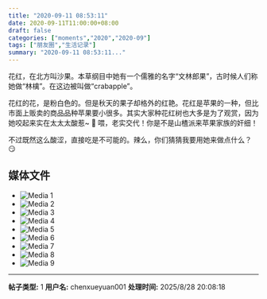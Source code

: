 ```yaml
---
title: "2020-09-11 08:53:11"
date: 2020-09-11T11:00:00+08:00
draft: false
categories: ["moments","2020","2020-09"]
tags: ["朋友圈","生活记录"]
summary: "2020-09-11 08:53:11..."
---
```


花红，在北方叫沙果。本草纲目中她有一个儒雅的名字“文林郎果”，古时候人们称她做“林檎”。在这边被叫做“crabapple”。

花红的花，是粉白色的。但是秋天的果子却格外的红艳。花红是苹果的一种，但比市面上贩卖的商品品种苹果要小很多。其实大家种花红树也大多是为了观赏，因为她咬起来实在太太太酸惹~ 🤮 喂，老实交代！你是不是山楂派来苹果家族的奸细！

不过既然这么酸涩，直接吃是不可能的。辣么，你们猜猜我要用她来做点什么？ 😏

## 媒体文件

- ![Media 1](/Moments/photos/2020-09-11/202009110853110.jpg)
- ![Media 2](/Moments/photos/2020-09-11/202009110853111.jpg)
- ![Media 3](/Moments/photos/2020-09-11/202009110853112.jpg)
- ![Media 4](/Moments/photos/2020-09-11/202009110853113.jpg)
- ![Media 5](/Moments/photos/2020-09-11/202009110853114.jpg)
- ![Media 6](/Moments/photos/2020-09-11/202009110853115.jpg)
- ![Media 7](/Moments/photos/2020-09-11/202009110853116.jpg)
- ![Media 8](/Moments/photos/2020-09-11/202009110853117.jpg)
- ![Media 9](/Moments/photos/2020-09-11/202009110853118.jpg)

---

**帖子类型:** 1
**用户名:** chenxueyuan001
**处理时间:** 2025/8/28 20:08:18